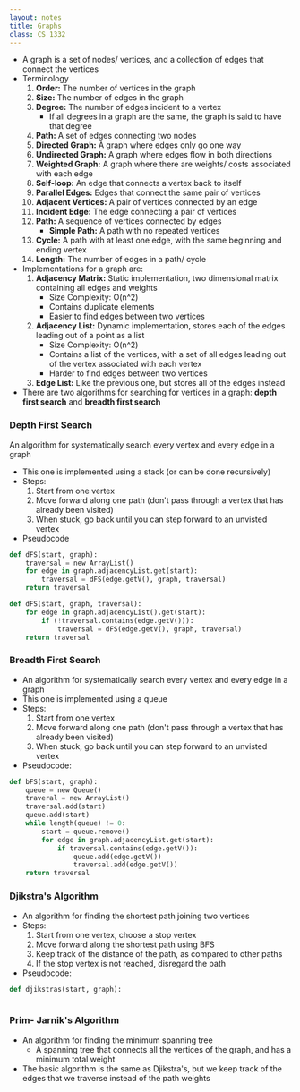 ```yaml
---
layout: notes
title: Graphs
class: CS 1332
---
```


* A graph is a set of nodes/ vertices, and a collection of edges that connect the vertices
* Terminology
	1. **Order:** The number of vertices in the graph
	2. **Size:** The number of edges in the graph
	3. **Degree:** The number of edges incident to a vertex
		* If all degrees in a graph are the same, the graph is said to have that degree
	4. **Path:** A set of edges connecting two nodes
	5. **Directed Graph:** A graph where edges only go one way
	6. **Undirected Graph:** A graph where edges flow in both directions
	7. **Weighted Graph:** A graph where there are weights/ costs associated with each edge
	8. **Self-loop:** An edge that connects a vertex back to itself
	9. **Parallel Edges:** Edges that connect the same pair of vertices 
	10. **Adjacent Vertices:** A pair of vertices connected by an edge
	11. **Incident Edge:** The edge connecting a pair of vertices
	12. **Path:** A sequence of vertices connected by edges
		* **Simple Path:** A path with no repeated vertices
	13. **Cycle:** A path with at least one edge, with the same beginning and ending vertex
	14. **Length:** The number of edges in a path/ cycle
* Implementations for a graph are:
	1. **Adjacency Matrix:** Static implementation, two dimensional matrix containing all edges and weights
		* Size Complexity: O(n^2)
		* Contains duplicate elements
		* Easier to find edges between two vertices
	2. **Adjacency List:** Dynamic implementation, stores each of the edges leading out of a point as a list
		* Size Complexity: O(n^2)
		* Contains a list of the vertices, with a set of all edges leading out of the vertex associated with each vertex
		* Harder to find edges between two vertices
	3. **Edge List:** Like the previous one, but stores all of the edges instead
* There are two algorithms for searching for vertices in a graph: **depth first search** and **breadth first search**

### Depth First Search
An algorithm for systematically search every vertex and every edge in a graph
* This one is implemented using a stack (or can be done recursively)
* Steps:
	1. Start from one vertex
	2. Move forward along one path (don't pass through a vertex that has already been visited)
	3. When stuck, go back until you can step forward to an unvisted vertex
* Pseudocode
```python
def dFS(start, graph):
	traversal = new ArrayList()
	for edge in graph.adjacencyList.get(start):
		traversal = dFS(edge.getV(), graph, traversal)
	return traversal

def dFS(start, graph, traversal):
	for edge in graph.adjacencyList().get(start):
		if (!traversal.contains(edge.getV())):
			traversal = dFS(edge.getV(), graph, traversal)
	return traversal
```

### Breadth First Search
* An algorithm for systematically search every vertex and every edge in a graph
* This one is implemented using a queue
* Steps:
	1. Start from one vertex
	2. Move forward along one path (don't pass through a vertex that has already been visited)
	3. When stuck, go back until you can step forward to an unvisted vertex
* Pseudocode:
```python
def bFS(start, graph):
	queue = new Queue()
	traveral = new ArrayList()
	traversal.add(start)
	queue.add(start)
	while length(queue) != 0:
		start = queue.remove()
		for edge in graph.adjacencyList.get(start):
			if traversal.contains(edge.getV()):
				queue.add(edge.getV())
				traversal.add(edge.getV())
	return traversal
```

### Djikstra's Algorithm
* An algorithm for finding the shortest path joining two vertices
* Steps:
	1. Start from one vertex, choose a stop vertex
	2. Move forward along the shortest path using BFS
	3. Keep track of the distance of the path, as compared to other paths
	4. If the stop vertex is not reached, disregard the path
* Pseudocode:
```python
def djikstras(start, graph):
	
```

### Prim- Jarnik's Algorithm
* An algorithm for finding the minimum spanning tree
	* A spanning tree that connects all the vertices of the graph, and has a minimum total weight
* The basic algorithm is the same as Djikstra's, but we keep track of the edges that we traverse instead of the path weights